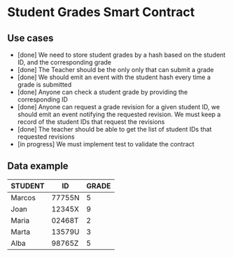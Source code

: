 # Student Grades Smart Contract

## Use cases

- [done] We need to store student grades by a hash based on the student ID, and the corresponding grade
- [done] The Teacher should be the only only that can submit a grade
- [done] We should emit an event with the student hash every time a grade is submitted
- [done] Anyone can check a student grade by providing the corresponding ID
- [done] Anyone can request a grade revision for a given student ID, we should emit an event notifying the requested revision. We must keep a record of the student IDs that request the revisions
- [done] The teacher should be able to get the list of student IDs that requested revisions
- [in progress] We must implement test to validate the contract

## Data example

| STUDENT | ID | GRADE |
| ----------- | ----------- | ----------- |
Marcos |    77755N    |      5
Joan   |    12345X    |      9
Maria  |    02468T    |      2
Marta  |    13579U    |      3
Alba   |    98765Z    |      5
